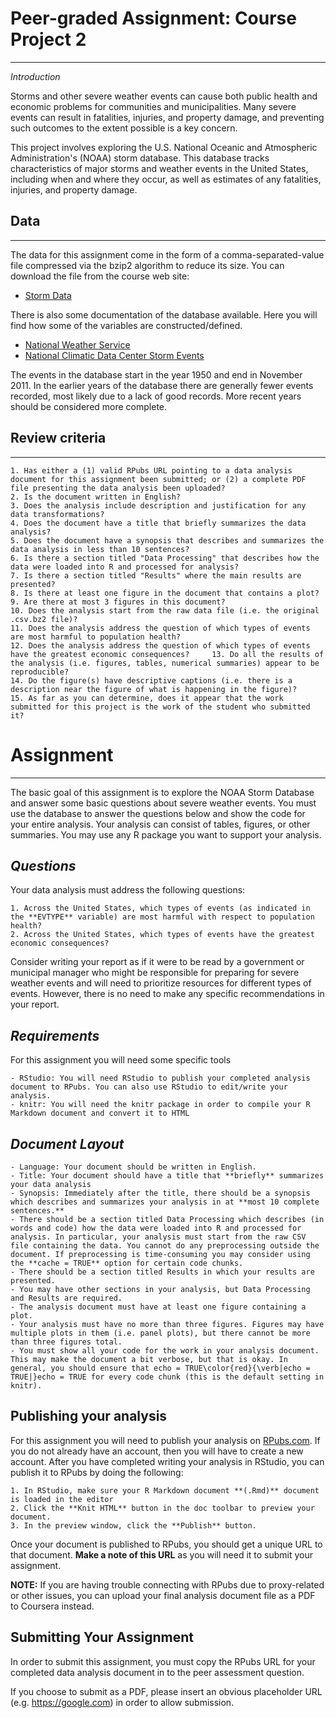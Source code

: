 # Peer-graded Assignment: Course Project 2
-----------------------------------------

*Introduction*

Storms and other severe weather events can cause both public health and economic problems for communities and municipalities. Many severe events can result in fatalities, injuries, and property damage, and preventing such outcomes to the extent possible is a key concern.

This project involves exploring the U.S. National Oceanic and Atmospheric Administration's (NOAA) storm database. This database tracks characteristics of major storms and weather events in the United States, including when and where they occur, as well as estimates of any fatalities, injuries, and property damage.

## **Data**
-------------
The data for this assignment come in the form of a comma-separated-value file compressed via the bzip2 algorithm to reduce its size. You can download the file from the course web site:

- [Storm Data](https://d396qusza40orc.cloudfront.net/repdata%2Fdata%2FStormData.csv.bz2)

There is also some documentation of the database available. Here you will find how some of the variables are constructed/defined.

- [National Weather Service](https://d396qusza40orc.cloudfront.net/repdata%2Fpeer2_doc%2Fpd01016005curr.pdf)  
- [National Climatic Data Center Storm Events](https://d396qusza40orc.cloudfront.net/repdata%2Fpeer2_doc%2FNCDC%20Storm%20Events-FAQ%20Page.pdf)  

The events in the database start in the year 1950 and end in November 2011. In the earlier years of the database there are generally fewer events recorded, most likely due to a lack of good records. More recent years should be considered more complete.

## **Review criteria**
---------------------------

    1. Has either a (1) valid RPubs URL pointing to a data analysis document for this assignment been submitted; or (2) a complete PDF file presenting the data analysis been uploaded?  
    2. Is the document written in English?  
    3. Does the analysis include description and justification for any data transformations?  
    4. Does the document have a title that briefly summarizes the data analysis?  
    5. Does the document have a synopsis that describes and summarizes the data analysis in less than 10 sentences?  
    6. Is there a section titled "Data Processing" that describes how the data were loaded into R and processed for analysis?  
    7. Is there a section titled "Results" where the main results are presented?  
    8. Is there at least one figure in the document that contains a plot?  
    9. Are there at most 3 figures in this document?  
    10. Does the analysis start from the raw data file (i.e. the original .csv.bz2 file)?  
    11. Does the analysis address the question of which types of events are most harmful to population health?  
    12. Does the analysis address the question of which types of events have the greatest economic consequences?     13. Do all the results of the analysis (i.e. figures, tables, numerical summaries) appear to be reproducible?  
    14. Do the figure(s) have descriptive captions (i.e. there is a description near the figure of what is happening in the figure)?  
    15. As far as you can determine, does it appear that the work submitted for this project is the work of the student who submitted it?  

# **Assignment**
--------------
The basic goal of this assignment is to explore the NOAA Storm Database and answer some basic questions about severe weather events. You must use the database to answer the questions below and show the code for your entire analysis. Your analysis can consist of tables, figures, or other summaries. You may use any R package you want to support your analysis.

## *Questions*
Your data analysis must address the following questions:

    1. Across the United States, which types of events (as indicated in the **EVTYPE** variable) are most harmful with respect to population health?  
    2. Across the United States, which types of events have the greatest economic consequences?

Consider writing your report as if it were to be read by a government or municipal manager who might be responsible for preparing for severe weather events and will need to prioritize resources for different types of events. However, there is no need to make any specific recommendations in your report.

## *Requirements*
For this assignment you will need some specific tools

    - RStudio: You will need RStudio to publish your completed analysis document to RPubs. You can also use RStudio to edit/write your analysis.
    - knitr: You will need the knitr package in order to compile your R Markdown document and convert it to HTML

## *Document Layout*

    - Language: Your document should be written in English.
    - Title: Your document should have a title that **briefly** summarizes your data analysis
    - Synopsis: Immediately after the title, there should be a synopsis which describes and summarizes your analysis in at **most 10 complete sentences.**
    - There should be a section titled Data Processing which describes (in words and code) how the data were loaded into R and processed for analysis. In particular, your analysis must start from the raw CSV file containing the data. You cannot do any preprocessing outside the document. If preprocessing is time-consuming you may consider using the **cache = TRUE** option for certain code chunks.
    - There should be a section titled Results in which your results are presented.
    - You may have other sections in your analysis, but Data Processing and Results are required.
    - The analysis document must have at least one figure containing a plot.
    - Your analysis must have no more than three figures. Figures may have multiple plots in them (i.e. panel plots), but there cannot be more than three figures total.
    - You must show all your code for the work in your analysis document. This may make the document a bit verbose, but that is okay. In general, you should ensure that echo = TRUE\color{red}{\verb|echo = TRUE|}echo = TRUE for every code chunk (this is the default setting in knitr).

## **Publishing your analysis**
For this assignment you will need to publish your analysis on [RPubs.com](http://rpubs.com/). If you do not already have an account, then you will have to create a new account. After you have completed writing your analysis in RStudio, you can publish it to RPubs by doing the following:

    1. In RStudio, make sure your R Markdown document **(.Rmd)** document is loaded in the editor
    2. Click the **Knit HTML** button in the doc toolbar to preview your document.
    3. In the preview window, click the **Publish** button.
    
Once your document is published to RPubs, you should get a unique URL to that document. **Make a note of this URL** as you will need it to submit your assignment.

**NOTE:** If you are having trouble connecting with RPubs due to proxy-related or other issues, you can upload your final analysis document file as a PDF to Coursera instead.


## **Submitting Your Assignment**

In order to submit this assignment, you must copy the RPubs URL for your completed data analysis document in to the peer assessment question.

If you choose to submit as a PDF, please insert an obvious placeholder URL (e.g. https://google.com) in order to allow submission.
